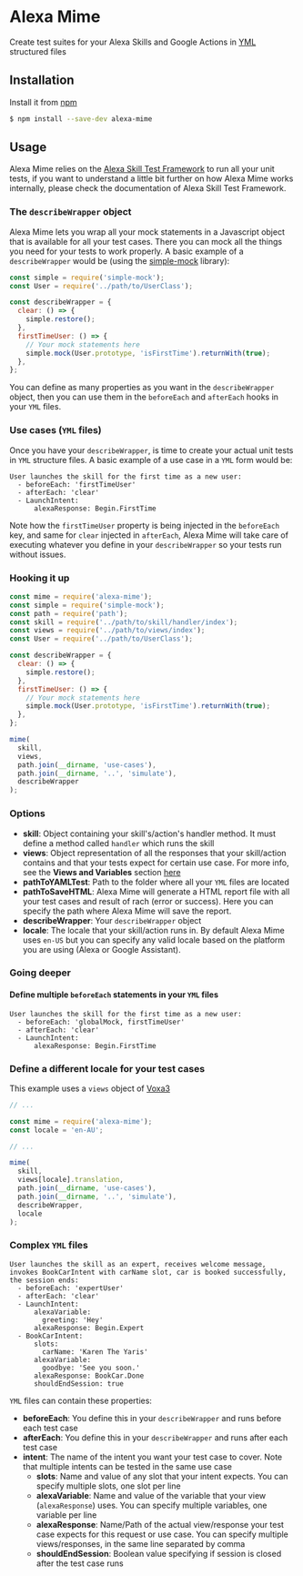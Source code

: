 # Alexa Mime

Create test suites for your Alexa Skills and Google Actions in [YML](http://yaml.org/start.html) structured files

## Installation

Install it from [npm](https://www.npmjs.com/package/alexa-mime)

```bash
$ npm install --save-dev alexa-mime
```

## Usage

Alexa Mime relies on the [Alexa Skill Test Framework](https://github.com/BrianMacIntosh/alexa-skill-test-framework) to run all your unit tests, if you want to understand a little bit further on how Alexa Mime works internally, please check the documentation of Alexa Skill Test Framework.

### The `describeWrapper` object

Alexa Mime lets you wrap all your mock statements in a Javascript object that is available for all your test cases. There you can mock all the things you need for your tests to work properly. A basic example of a `describeWrapper` would be (using the [simple-mock](https://github.com/jupiter/simple-mock) library):

```javascript
const simple = require('simple-mock');
const User = require('../path/to/UserClass');

const describeWrapper = {
  clear: () => {
    simple.restore();
  },
  firstTimeUser: () => {
    // Your mock statements here
    simple.mock(User.prototype, 'isFirstTime').returnWith(true);
  },
};
```

You can define as many properties as you want in the `describeWrapper` object, then you can use them in the `beforeEach` and `afterEach` hooks in your `YML` files.

### Use cases (`YML` files)

Once you have your `describeWrapper`, is time to create your actual unit tests in `YML` structure files. A basic example of a use case in a `YML` form would be:

```YML
User launches the skill for the first time as a new user:
  - beforeEach: 'firstTimeUser'
  - afterEach: 'clear'
  - LaunchIntent:
      alexaResponse: Begin.FirstTime
```

Note how the `firstTimeUser` property is being injected in the `beforeEach` key, and same for `clear` injected in `afterEach`, Alexa Mime will take care of executing whatever you define in your `describeWrapper` so your tests run without issues.

### Hooking it up

```javascript
const mime = require('alexa-mime');
const simple = require('simple-mock');
const path = require('path');
const skill = require('../path/to/skill/handler/index'); 
const views = require('../path/to/views/index'); 
const User = require('../path/to/UserClass');

const describeWrapper = {
  clear: () => {
    simple.restore();
  },
  firstTimeUser: () => {
    // Your mock statements here
    simple.mock(User.prototype, 'isFirstTime').returnWith(true);
  },
};

mime(
  skill,
  views,
  path.join(__dirname, 'use-cases'),
  path.join(__dirname, '..', 'simulate'),
  describeWrapper
);
```

### Options

* **skill**: Object containing your skill's/action's handler method. It must define a method called `handler` which runs the skill
* **views**: Object representation of all the responses that your skill/action contains and that your tests expect for certain use case. For more info, see the **Views and Variables** section [here](https://voxa.readthedocs.io/en/master/views-and-variables.html)
* **pathToYAMLTest**: Path to the folder where all your `YML` files are located
* **pathToSaveHTML**: Alexa Mime will generate a HTML report file with all your test cases and result of rach (error or success). Here you can specify the path where Alexa Mime will save the report.
* **describeWrapper**: Your `describeWrapper` object
* **locale**: The locale that your skill/action runs in. By default Alexa Mime uses `en-US` but you can specify any valid locale based on the platform you are using (Alexa or Google Assistant).

### Going deeper

#### Define multiple `beforeEach` statements in your `YML` files

```YML
User launches the skill for the first time as a new user:
  - beforeEach: 'globalMock, firstTimeUser'
  - afterEach: 'clear'
  - LaunchIntent:
      alexaResponse: Begin.FirstTime
```

### Define a different locale for your test cases

This example uses a `views` object of [Voxa3](https://voxa.readthedocs.io/en/v3/views-and-variables.html#views)

```javascript
// ...

const mime = require('alexa-mime');
const locale = 'en-AU';

// ...

mime(
  skill,
  views[locale].translation,
  path.join(__dirname, 'use-cases'),
  path.join(__dirname, '..', 'simulate'),
  describeWrapper,
  locale
);
```

### Complex `YML` files

```YML
User launches the skill as an expert, receives welcome message, invokes BookCarIntent with carName slot, car is booked successfully, the session ends:
  - beforeEach: 'expertUser'
  - afterEach: 'clear'
  - LaunchIntent:
      alexaVariable:
        greeting: 'Hey'
      alexaResponse: Begin.Expert
  - BookCarIntent:
      slots:
        carName: 'Karen The Yaris'
      alexaVariable:
        goodbye: 'See you soon.'
      alexaResponse: BookCar.Done
      shouldEndSession: true
```

`YML` files can contain these properties:

* **beforeEach**: You define this in your `describeWrapper` and runs before each test case
* **afterEach**: You define this in your `describeWrapper` and runs after each test case
* **intent**: The name of the intent you want your test case to cover. Note that multiple intents can be tested in the same use case
  * **slots**: Name and value of any slot that your intent expects. You can specify multiple slots, one slot per line
  * **alexaVariable**: Name and value of the variable that your view (`alexaResponse`) uses. You can specify multiple variables, one variable per line
  * **alexaResponse**: Name/Path of the actual view/response your test case expects for this request or use case. You can specify multiple views/responses, in the same line separated by comma
  * **shouldEndSession**: Boolean value specifying if session is closed after the test case runs